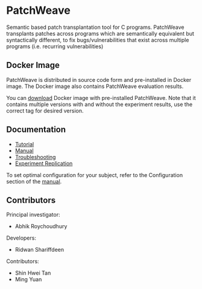 # PatchWeave

Semantic based patch transplantation tool for C programs. PatchWeave transplants patches across programs which are semantically equivalent but syntactically different, to fix bugs/vulnerabilities that exist across multiple programs (i.e. recurring vulnerabilities)


## Docker Image ##

PatchWeave is distributed in source code form and pre-installed in Docker image. The Docker image also contains PatchWeave evaluation results.


You can [download](https://cloud.docker.com/repository/docker/rshariffdeen/patchweave) Docker image with pre-installed PatchWeave. Note that it contains multiple versions with and without the experiment results, use the correct tag for desired version.


## Documentation ##

* [Tutorial](doc/Tutorial.md)
* [Manual](doc/Manual.md)
* [Troubleshooting](doc/Troubleshooting.md)
* [Experiment Replication](doc/Replication.md)

To set optimal configuration for your subject, refer to the Configuration section of the [manual](doc/Manual.md).


## Contributors ##

Principal investigator:

* Abhik Roychoudhury

Developers:

* Ridwan Shariffdeen

Contributors:

* Shin Hwei Tan
* Ming Yuan
